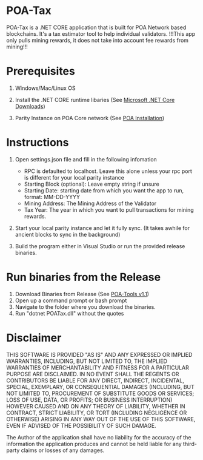 # POA-Tax

POA-Tax is a .NET CORE application that is built for POA Network based blockchains. It's a tax estimator tool to help individual validators. !!!This app only pulls mining rewards, it does not take into account fee rewards from mining!!!

# Prerequisites

1. Windows/Mac/Linux OS
2. Install the .NET CORE runtime libaries (See [Microsoft .NET Core Downloads](https://www.microsoft.com/net/download))

3. Parity Instance on POA Core network
(See [POA Installation](https://github.com/poanetwork/wiki/wiki/POA-Installation))

# Instructions
1. Open settings.json file and fill in the following infomation
    - RPC is defaulted to localhost. Leave this alone unless your rpc port is different for your local parity instance
    - Starting Block (optional): Leave empty string if unsure
    - Starting Date: starting date from which you want the app to run, format: MM-DD-YYYY
    - Mining Address: The Mining Address of the Validator
    - Tax Year: The year in which you want to pull transactions for mining rewards.

2. Start your local parity instance and let it fully sync. (It takes awhile for ancient blocks to sync in the background)
3. Build the program either in Visual Studio or run the provided release binaries.

# Run binaries from the Release
1. Download Binaries from Release (See [POA-Tools v1.1](https://github.com/ajkagy/POA-Tax/releases/tag/v1.0))
2. Open up a command prompt or bash prompt
3. Navigate to the folder where you download the binaries.
4. Run "dotnet POATax.dll" without the quotes

# Disclaimer

THIS SOFTWARE IS PROVIDED "AS IS" AND ANY EXPRESSED OR IMPLIED WARRANTIES, INCLUDING, BUT NOT LIMITED TO, THE IMPLIED WARRANTIES OF MERCHANTABILITY AND FITNESS FOR A PARTICULAR PURPOSE ARE DISCLAIMED. IN NO EVENT SHALL THE REGENTS OR CONTRIBUTORS BE LIABLE FOR ANY DIRECT, INDIRECT, INCIDENTAL, SPECIAL, EXEMPLARY, OR CONSEQUENTIAL DAMAGES (INCLUDING, BUT NOT LIMITED TO, PROCUREMENT OF SUBSTITUTE GOODS OR SERVICES; LOSS OF USE, DATA, OR PROFITS; OR BUSINESS INTERRUPTION)
HOWEVER CAUSED AND ON ANY THEORY OF LIABILITY, WHETHER IN CONTRACT, STRICT LIABILITY, OR TORT (INCLUDING NEGLIGENCE OR OTHERWISE) ARISING IN ANY WAY OUT OF THE USE OF THIS SOFTWARE, EVEN IF ADVISED OF THE POSSIBILITY OF SUCH DAMAGE.

The Author of the application shall have no liability for the accuracy of the information the application produces and cannot be held liable for any third-party claims or losses of any damages. 